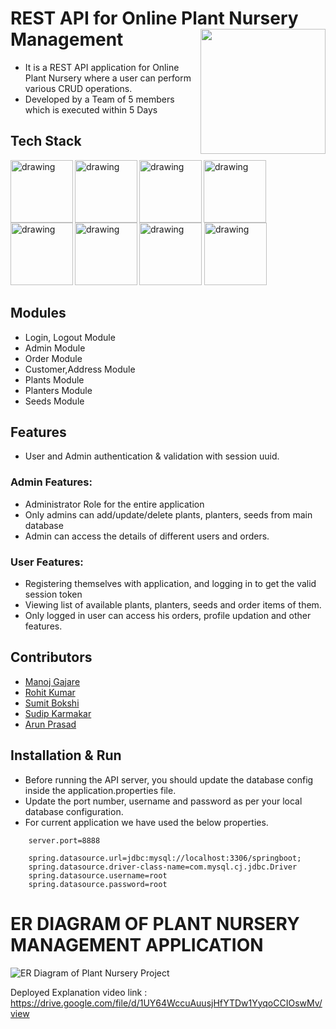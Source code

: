 # REST API for Online Plant Nursery Management <img align="right" src="https://user-images.githubusercontent.com/102937949/201634735-be2ef84d-4c26-447d-88d1-e0a5a75f06ac.jpeg" width="200"/>
- It is a REST API application for Online Plant Nursery where a user can perform various CRUD operations. 
- Developed by a Team of 5 members which is executed within 5 Days
## Tech Stack
<img align="left" src="https://1000logos.net/wp-content/uploads/2020/09/Java-Logo.png" alt="drawing" width="100"/>
<img align="left"  src="https://download.logo.wine/logo/Spring_Framework/Spring_Framework-Logo.wine.png" alt="drawing" width="100"/>
<img src="https://download.logo.wine/logo/MySQL/MySQL-Logo.wine.png" alt="drawing" width="100"/>
<img align = "left" src="https://www.dariawan.com/media/images/tech-spring-boot.width-1024.png" alt="drawing" width="100"/>
<img align="left"  src="https://upload.wikimedia.org/wikipedia/commons/2/22/Hibernate_logo_a.png" alt="drawing" width="100"/>
<img  align="left" src="https://miro.medium.com/max/818/1*zc-LgogGtr7fFHF9e1M8wA.png" alt="drawing" width="100"/>
<img src="https://maven.apache.org/images/maven-logo-white-on-black.purevec.svg" alt="drawing" width="100"/>
<img src="https://zooz.github.io/predator/images/restapi.png" alt="drawing" width="100"/>

## Modules
- Login, Logout Module
- Admin Module
- Order Module 
- Customer,Address Module
- Plants Module
- Planters Module
- Seeds Module
## Features
- User and Admin authentication & validation with session uuid.
### Admin Features:
* Administrator Role for the entire application
* Only  admins can add/update/delete plants, planters, seeds from main database
* Admin can access the details of different users and orders.
### User Features:
* Registering themselves with application, and logging in to get the valid session token
* Viewing list of available plants, planters, seeds and order items of them.
* Only logged in user can access his orders, profile updation and other features.
## Contributors
- [Manoj Gajare](https://github.com/manojgajare123)
- [Rohit Kumar](https://github.com/Rohit9252)
- [Sumit Bokshi](https://github.com/sumitbokshi)
- [Sudip Karmakar](https://github.com/sudip40)
- [Arun Prasad](https://github.com/arunprazad001)

## Installation & Run
 - Before running the API server, you should update the database config inside the application.properties file.
 - Update the port number, username and password as per your local database configuration.
 - For current application we have used the below properties.
```
    server.port=8888

    spring.datasource.url=jdbc:mysql://localhost:3306/springboot;
    spring.datasource.driver-class-name=com.mysql.cj.jdbc.Driver
    spring.datasource.username=root
    spring.datasource.password=root
```




# ER DIAGRAM OF PLANT NURSERY MANAGEMENT APPLICATION


![ER Diagram of Plant Nursery Project](https://user-images.githubusercontent.com/101566868/201512797-be069811-3bfb-4d9e-a6ce-0d4acc7c9d5b.jpeg)


Deployed Explanation video link : https://drive.google.com/file/d/1UY64WccuAuusjHfYTDw1YyqoCCIOswMv/view
